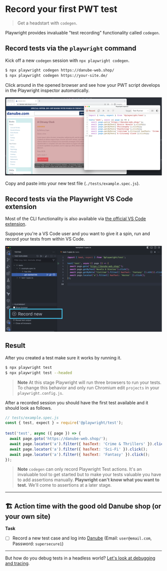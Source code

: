 # Record your first PWT test
> Get a headstart with `codegen`.

Playwright provides invaluable "test recording" functionality called `codegen`.
## Record tests via the `playwright` command

Kick off a new `codegen` session with `npx playwright codegen`.

```bash
$ npx playwright codegen https://danube-web.shop/
$ npx playwright codegen https://your-site.de/
```

Click around in the opened browser and see how your PWT script develops in the Playwright inspector automatically.

![Record tests via codegen](../../assets/01-02-recording-with-codegen.png)

Copy and paste into your new test file (`./tests/example.spec.js`).
## Record tests via the Playwright VS Code extension

Most of the CLI functionality is also available via [the official VS Code extension](https://marketplace.visualstudio.com/items?itemName=ms-playwright.playwright).

Suppose you're a VS Code user and you want to give it a spin, run and record your tests from within VS Code.

![Record tests in VS Code](../../assets/01-02-recording-vs-code.png)

## Result

After you created a test make sure it works by running it.

```bash
$ npx playwright test
$ npx playwright test --headed
```

> **Note** At this stage Playwright will run three browsers to run your tests. To change this behavior and only run Chromium edit `projects` in your `playwright.config.js`.

After a recorded session you should have the first test available and it should look as follows.

```javascript
// tests/example.spec.js
const { test, expect } = require('@playwright/test');

test('test', async ({ page }) => {
  await page.goto('https://danube-web.shop/');
  await page.locator('a').filter({ hasText: 'Crime & Thrillers' }).click();
  await page.locator('a').filter({ hasText: 'Sci-Fi' }).click();
  await page.locator('a').filter({ hasText: 'Fantasy' }).click();
});
```

> **Note**
> `codegen` can only record Playwright Test actions. It's an invaluable tool to get started but to make your tests valuable you have to add assertions manually. **Playwright can't know what you want to test.** We'll come to assertions at a later stage.

-----

## 🏗️ Action time with the good old Danube shop (or your own site)

**Task**

- [ ] Record a new test case and log into [Danube](https://danube-web.shop/) (Email: `user@email.com`, Password: `supersecure1`)

-----

But how do you debug tests in a headless world? [Let's look at debugging and tracing](./03-debugging-and-traces.md).
